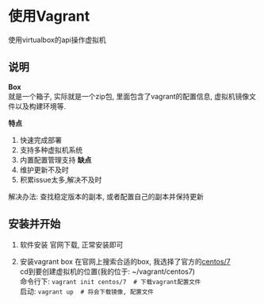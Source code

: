 # 使用Vagrant
使用virtualbox的api操作虚拟机  

## 说明

**Box**  
就是一个箱子, 实际就是一个zip包, 里面包含了vagrant的配置信息, 虚拟机镜像文件以及构建环境等.


**特点**  
1. 快速完成部署
2. 支持多种虚拟机系统
3. 内置配置管理支持
**缺点**  
1. 维护更新不及时
2. 积累issue太多,解决不及时

解决办法: 查找稳定版本的副本, 或者配置自己的副本并保持更新


## 安装并开始

1. 软件安装
官网下载, 正常安装即可
  
2. 安装vagrant box
 在官网上搜索合适的box, 我选择了官方的[centos/7](https://app.vagrantup.com/centos/boxes/7)  
 cd到要创建虚拟机的位置(我的位于: ~/vagrant/centos7)  
 命令行下: ```vagrant init centos/7  # 下载vagrant配置文件```  
 启动: ```vagrant up  # 将会下载镜像, 配置文件```
   





